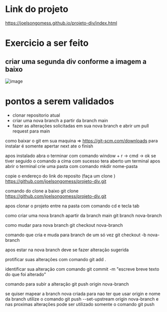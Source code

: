 # Link do projeto
https://joelsongomess.github.io/projeto-div/index.html

# Exercicio a ser feito
## criar uma segunda div conforme a imagem a baixo
![image](https://github.com/user-attachments/assets/b482102e-d9fa-4aeb-89c0-c703e7753468)

# pontos a serem validados
- clonar repositorio atual
- criar uma nova branch a partir da branch main
- fazer as alterações solicitadas em sua nova branch e abrir um pull request para main





como baixar o git em sua maquina => https://git-scm.com/downloads
para instalar é somente apertar next ate o finish

apos instalado abra o terminar com comando window + r -> cmd -> ok
se tiver seguido o comando a cima com sucesso tera aberto um terminal 
apos abrir o terminal crie uma pasta com comando
mkdir nome-pasta

copie o endereço do link do reposito (faça um clone )
https://github.com/joelsongomess/projeto-div.git

comando do clone a baixo
git clone https://github.com/joelsongomess/projeto-div.git

apos clonar o projeto entre na pasta com comando cd e tecla tab

como criar uma nova branch apartir da branch main
git branch nova-branch

como mudar para nova branch
git checkout nova-branch

comando que cria e muda para branch de um só vez
git checkout -b nova-branch

apos estar na nova branch deve se fazer alteração sugerida

protificar suas alterações com comando 
git add .

identificar sua alteração com comando
git commit -m "escreve breve texto do que foi alterado"

comando para subir a alteração
git push origin nova-branch

se quiser mapear a branch nova criada para nao ter que usar origin e nome da branch utilize o comando
git push --set-upstream origin nova-branch
e nas proximas alterações pode ser utilizado somente o comando git push
